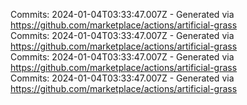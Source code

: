 Commits: 2024-01-04T03:33:47.007Z - Generated via https://github.com/marketplace/actions/artificial-grass
<br>
Commits: 2024-01-04T03:33:47.007Z - Generated via https://github.com/marketplace/actions/artificial-grass
<br>
Commits: 2024-01-04T03:33:47.007Z - Generated via https://github.com/marketplace/actions/artificial-grass
<br>
Commits: 2024-01-04T03:33:47.007Z - Generated via https://github.com/marketplace/actions/artificial-grass
<br>
